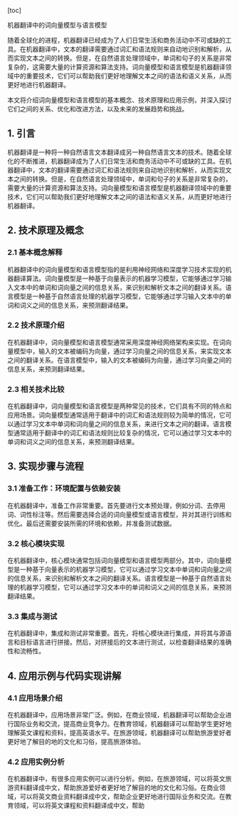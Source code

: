 
[toc]                    
                
                
机器翻译中的词向量模型与语言模型

随着全球化的进程，机器翻译已经成为了人们日常生活和商务活动中不可或缺的工具。在机器翻译中，文本的翻译需要通过词汇和语法规则来自动地识别和解析，从而实现文本之间的转换。但是，在自然语言处理领域中，单词和句子的关系是非常复杂的，这需要大量的计算资源和算法支持。词向量模型和语言模型是机器翻译领域中的重要技术，它们可以帮助我们更好地理解文本之间的语法和语义关系，从而更好地进行机器翻译。

本文将介绍词向量模型和语言模型的基本概念、技术原理和应用示例，并深入探讨它们之间的关系、优化和改进方法，以及未来的发展趋势和挑战。

## 1. 引言

机器翻译是一种将一种自然语言文本翻译成另一种自然语言文本的技术。随着全球化的不断推进，机器翻译成为了人们日常生活和商务活动中不可或缺的工具。在机器翻译中，文本的翻译需要通过词汇和语法规则来自动地识别和解析，从而实现文本之间的转换。但是，在自然语言处理领域中，单词和句子的关系是非常复杂的，需要大量的计算资源和算法支持。词向量模型和语言模型是机器翻译领域中的重要技术，它们可以帮助我们更好地理解文本之间的语法和语义关系，从而更好地进行机器翻译。

## 2. 技术原理及概念

### 2.1 基本概念解释

机器翻译中的词向量模型和语言模型指的是利用神经网络和深度学习技术实现的机器翻译算法。词向量模型是一种基于向量表示的机器学习模型，它能够通过学习输入文本中的单词和词向量之间的信息关系，来识别和解析文本之间的翻译关系。语言模型是一种基于自然语言处理的机器学习模型，它能够通过学习输入文本中的单词和词义之间的信息关系，来预测翻译结果。

### 2.2 技术原理介绍

在机器翻译中，词向量模型和语言模型通常采用深度神经网络架构来实现。在词向量模型中，输入的文本被编码为向量，通过学习向量之间的信息关系，来实现文本之间的翻译关系。在语言模型中，输入的文本被编码为向量，通过学习向量之间的信息关系，来预测翻译结果。

### 2.3 相关技术比较

在机器翻译中，词向量模型和语言模型是两种常见的技术，它们具有不同的特点和应用场景。词向量模型通常适用于翻译中的词汇和语法规则较为简单的情况，它可以通过学习文本中单词和词向量之间的信息关系，来进行文本之间的翻译。语言模型通常适用于翻译中的词汇和语法规则比较复杂的情况，它可以通过学习文本中的单词和词义之间的信息关系，来预测翻译结果。

## 3. 实现步骤与流程

### 3.1 准备工作：环境配置与依赖安装

在机器翻译中，准备工作非常重要。首先要进行文本预处理，例如分词、去停用词、词性标注等。然后需要选择合适的词向量模型或语言模型，并对其进行训练和优化。最后还需要安装所需的环境和依赖，并准备测试数据。

### 3.2 核心模块实现

在机器翻译中，核心模块通常包括词向量模型和语言模型两部分。其中，词向量模型是一种基于向量表示的机器学习模型，它可以通过学习文本中单词和词向量之间的信息关系，来识别和解析文本之间的翻译关系。语言模型是一种基于自然语言处理的机器学习模型，它可以通过学习文本中的单词和词义之间的信息关系，来预测翻译结果。

### 3.3 集成与测试

在机器翻译中，集成和测试非常重要。首先，将核心模块进行集成，并将其与源语言和目标语言进行拼接。然后，对拼接后的文本进行测试，以检查翻译结果的准确性和流畅性。

## 4. 应用示例与代码实现讲解

### 4.1 应用场景介绍

在机器翻译中，应用场景非常广泛。例如，在商业领域，机器翻译可以帮助企业进行国际业务和交流，提高商业竞争力。在教育领域，机器翻译可以帮助学生更好地理解英文课程和资料，提高英语水平。在旅游领域，机器翻译可以帮助旅游爱好者更好地了解目的地的文化和习俗，提高旅游体验。

### 4.2 应用实例分析

在机器翻译中，有很多应用实例可以进行分析。例如，在旅游领域，可以将英文旅游资料翻译成中文，帮助旅游爱好者更好地了解目的地的文化和习俗。在商业领域，可以将英文商业资料翻译成中文，帮助企业更好地进行国际业务和交流。在教育领域，可以将英文课程和资料翻译成中文，帮助

